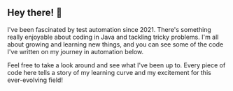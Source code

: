 ## Hey there! 👋

I've been fascinated by test automation since 2021. There's something really enjoyable about coding in Java and tackling tricky problems. I'm all about growing and learning new things, and you can see some of the code I've written on my journey in automation below.

Feel free to take a look around and see what I've been up to. Every piece of code here tells a story of my learning curve and my excitement for this ever-evolving field!
